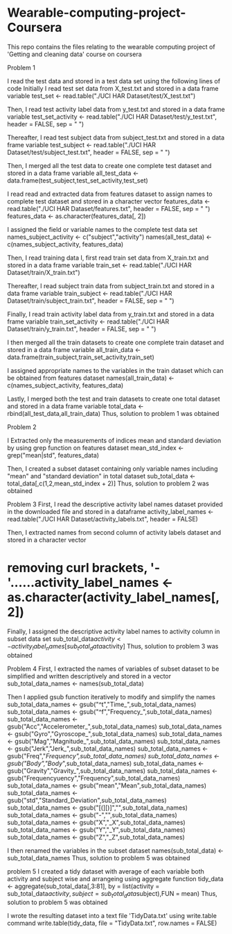 # Wearable-computing-project-Coursera
This repo contains the files relating to the wearable computing project of 'Getting and cleaning data' course on coursera

Problem 1

I read the test data and stored in a test data set using the following lines of code
Initially I read test set data from X_test.txt and stored in a data frame variable
test_set <- read.table("./UCI HAR Dataset/test/X_test.txt")

Then, I read test activity label data from y_test.txt and stored in a data frame variable
test_set_activity <- read.table("./UCI HAR Dataset/test/y_test.txt", header = FALSE, sep = " ")

Thereafter, I read test subject data from subject_test.txt and stored in a data frame variable
test_subject <- read.table("./UCI HAR Dataset/test/subject_test.txt", header = FALSE, sep = " ")

Then, I merged all the test data to create one complete test dataset and stored in a data frame variable
all_test_data <- data.frame(test_subject,test_set_activity,test_set)

I read read and extracted data from features dataset to assign names to complete test dataset and stored in a character vector
features_data <- read.table("./UCI HAR Dataset/features.txt", header = FALSE, sep = " ")
features_data <- as.character(features_data[, 2])

I assigned the field or variable names to the complete test data set
names_subject_activity <- c("subject","activity")
names(all_test_data) <- c(names_subject_activity, features_data)

Then, I read training data
I, first read train set data from X_train.txt and stored in a data frame variable
train_set <- read.table("./UCI HAR Dataset/train/X_train.txt")

Thereafter, I read subject train data from subject_train.txt and stored in a data frame variable
train_subject <- read.table("./UCI HAR Dataset/train/subject_train.txt", header = FALSE, sep = " ")

Finally, I read train activity label data from y_train.txt and stored in a data frame variable
train_set_activity <- read.table("./UCI HAR Dataset/train/y_train.txt", header = FALSE, sep = " ")

I then merged all the train datasets to create one complete train dataset and stored in a data frame variable
all_train_data <- data.frame(train_subject,train_set_activity,train_set)

I assigned appropriate names to the variables in the train dataset which can be obtained from features dataset
names(all_train_data) <- c(names_subject_activity, features_data)

Lastly, I merged both the test and train datasets to create one total dataset and stored in a data frame variable
total_data <- rbind(all_test_data,all_train_data)
Thus, solution to problem 1 was obtained

Problem 2

I Extracted only the measurements of indices mean and standard deviation by using grep function on features dataset
mean_std_index <- grep("mean|std", features_data)

Then, I created a subset dataset containing only variable names including "mean" and "standard deviation" in total dataset
sub_total_data <- total_data[,c(1,2,mean_std_index + 2)]
Thus, solution to problem 2 was obtained

Problem 3
First, I read the descriptive activity label names dataset provided in the downloaded file and stored in a dataframe
activity_label_names <- read.table("./UCI HAR Dataset/activity_labels.txt", header = FALSE)

Then, I extracted names from second column of activity labels dataset and stored in a character vector
# removing curl brackets, '-'......activity_label_names <- as.character(activity_label_names[,2])

Finally, I assigned the descriptive activity label names to activity column in subset data set
sub_total_data$activity <- activity_label_names[sub_total_data$activity]
Thus, solution to problem 3 was obtained

Problem 4
First, I extracted the names of variables of subset dataset to be simplified and written descriptively and stored in a vector
sub_total_data_names <- names(sub_total_data)

Then I applied gsub function iteratively to modify and simplify the names
sub_total_data_names <- gsub("^t","Time_",sub_total_data_names)
sub_total_data_names <- gsub("^f","Frequency_",sub_total_data_names)
sub_total_data_names <- gsub("Acc","Accelerometer_",sub_total_data_names)
sub_total_data_names <- gsub("Gyro","Gyroscope_",sub_total_data_names)
sub_total_data_names <- gsub("Mag","Magnitude_",sub_total_data_names)
sub_total_data_names <- gsub("Jerk","Jerk_",sub_total_data_names)
sub_total_data_names <- gsub("Freq","_Frequency",sub_total_data_names)
sub_total_data_names <- gsub("Body","Body_",sub_total_data_names)
sub_total_data_names <- gsub("Gravity","Gravity_",sub_total_data_names)
sub_total_data_names <- gsub("Frequencyuency","Frequency",sub_total_data_names)
sub_total_data_names <- gsub("mean","Mean",sub_total_data_names)
sub_total_data_names <- gsub("std","Standard_Deviation",sub_total_data_names)
sub_total_data_names <- gsub("[(][)]","",sub_total_data_names)
sub_total_data_names <- gsub("-","",sub_total_data_names)
sub_total_data_names <- gsub("X","_X",sub_total_data_names)
sub_total_data_names <- gsub("Y","_Y",sub_total_data_names)
sub_total_data_names <- gsub("Z","_Z",sub_total_data_names)

I then renamed the variables in the subset dataset
names(sub_total_data) <- sub_total_data_names
Thus, solution to problem 5 was obtained

problem 5
I created a tidy dataset with average of each variable both activity and subject wise and arrangeing using aggregate function
tidy_data <- aggregate(sub_total_data[,3:81], by = list(activity = sub_total_data$activity, subject = sub_total_data$subject),FUN = mean)
Thus, solution to problem 5 was obtained

I wrote the resulting dataset into a text file 'TidyData.txt' using write.table command
write.table(tidy_data, file = "TidyData.txt", row.names = FALSE)
